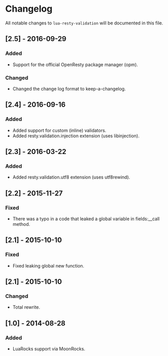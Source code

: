 # Changelog

All notable changes to `lua-resty-validation` will be documented in this file.

## [2.5] - 2016-09-29
### Added
- Support for the official OpenResty package manager (opm).

### Changed
- Changed the change log format to keep-a-changelog.

## [2.4] - 2016-09-16
### Added
- Added support for custom (inline) validators.
- Added resty.validation.injection extension (uses libinjection).

## [2.3] - 2016-03-22
### Added
- Added resty.validation.utf8 extension (uses utf8rewind).

## [2.2] - 2015-11-27
### Fixed
- There was a typo in a code that leaked a global variable in fields:__call method.

## [2.1] - 2015-10-10
### Fixed
- Fixed leaking global new function.

## [2.1] - 2015-10-10
### Changed
- Total rewrite.

## [1.0] - 2014-08-28
### Added
- LuaRocks support via MoonRocks.
